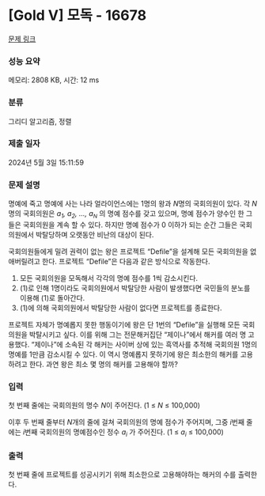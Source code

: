 # [Gold V] 모독 - 16678 

[문제 링크](https://www.acmicpc.net/problem/16678) 

### 성능 요약

메모리: 2808 KB, 시간: 12 ms

### 분류

그리디 알고리즘, 정렬

### 제출 일자

2024년 5월 3일 15:11:59

### 문제 설명

<p>명예에 죽고 명예에 사는 나라 얼라이언스에는 1명의 왕과  <em>N</em>명의 국회의원이 있다. 각 <em>N </em>명의 국회의원은 <em>a<sub>1</sub>, a<sub>2</sub>, ..., a<sub><span style="font-size: 10.8333px;">N</span></sub> </em>의 명예 점수를 갖고 있으며, 명예 점수가 양수인 한 그들은 국회의원을 계속 할 수 있다. 하지만 명예 점수가 0 이하가 되는 순간 그들은 국회의원에서 박탈당하며 오랫동안 비난의 대상이 된다.</p>

<p>국회의원들에게 밀려 권력이 없는 왕은 프로젝트 “Defile”을 설계해 모든 국회의원을 없애버릴려고 한다. 프로젝트 “Defile”은 다음과 같은 방식으로 작동한다. </p>

<ol>
	<li> 모든 국회의원을 모독해서 각각의 명예 점수를 1씩 감소시킨다.</li>
	<li> (1)로 인해 1명이라도 국회의원에서 박탈당한 사람이 발생했다면 국민들의 분노를 이용해 (1)로 돌아간다.</li>
	<li> (1)에 의해 국회의원에서 박탈당한 사람이 없다면 프로젝트를 종료한다.</li>
</ol>

<p>프로젝트 자체가 명예롭지 못한 행동이기에 왕은 단 1번의 “Defile”을 실행해 모든 국회의원을 박탈시키고 싶다. 이를 위해 그는 전문해커집단 “제이나”에서 해커를 여러 명 고용했다. “제이나”에 소속된 각 해커는 사이버 상에 있는 흑역사를 추적해 국회의원 1명의 명예를 1만큼 감소시킬 수 있다. 이 역시 명예롭지 못하기에 왕은 최소한의 해커를 고용하려고 한다. 과연 왕은 최소 몇 명의 해커를 고용해야 할까? </p>

### 입력 

 <p>첫 번째 줄에는 국회의원의 명수 <em>N</em>이 주어진다. (1 ≤ <em>N</em> ≤ 100,000)</p>

<p>이후 두 번째 줄부터 <em>N</em>개의 줄에 걸쳐 국회의원의 명예 점수가 주어지며, 그중 <em>i</em>번째 줄에는 <em>i</em>번째 국회의원의 명예점수인 정수<em> a<sub>i</sub> </em>가 주어진다. (1 ≤ <em>a<sub>i</sub></em> ≤ 100,000)</p>

### 출력 

 <p>첫 번째 줄에 프로젝트를 성공시키기 위해 최소한으로 고용해야하는 해커의 수를 출력한다.</p>

